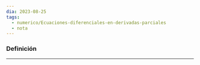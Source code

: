 ```yaml
---
dia: 2023-08-25
tags:
  - numerico/Ecuaciones-diferenciales-en-derivadas-parciales
  - nota
---
```

### Definición
---
